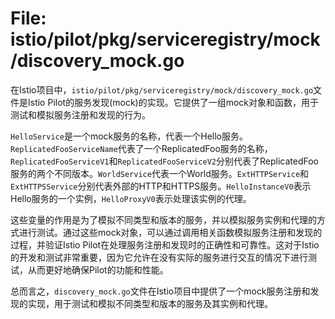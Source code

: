 # File: istio/pilot/pkg/serviceregistry/mock/discovery_mock.go

在Istio项目中，`istio/pilot/pkg/serviceregistry/mock/discovery_mock.go`文件是Istio Pilot的服务发现(mock)的实现。它提供了一组mock对象和函数，用于测试和模拟服务注册和发现的行为。

`HelloService`是一个mock服务的名称，代表一个Hello服务。`ReplicatedFooServiceName`代表了一个ReplicatedFoo服务的名称，`ReplicatedFooServiceV1`和`ReplicatedFooServiceV2`分别代表了ReplicatedFoo服务的两个不同版本。`WorldService`代表一个World服务。`ExtHTTPService`和`ExtHTTPSService`分别代表外部的HTTP和HTTPS服务。`HelloInstanceV0`表示Hello服务的一个实例，`HelloProxyV0`表示处理该实例的代理。

这些变量的作用是为了模拟不同类型和版本的服务，并以模拟服务实例和代理的方式进行测试。通过这些mock对象，可以通过调用相关函数模拟服务注册和发现的过程，并验证Istio Pilot在处理服务注册和发现时的正确性和可靠性。这对于Istio的开发和测试非常重要，因为它允许在没有实际的服务进行交互的情况下进行测试，从而更好地确保Pilot的功能和性能。

总而言之，`discovery_mock.go`文件在Istio项目中提供了一个mock服务注册和发现的实现，用于测试和模拟不同类型和版本的服务及其实例和代理。

